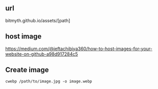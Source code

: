 ## url
bitmyth.github.io/assets/[path]

## host image
https://medium.com/@jeftachibiya360/how-to-host-images-for-your-website-on-github-a98d917284c5

## Create image
```
cwebp /path/to/image.jpg -o image.webp
```
